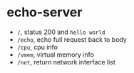 # echo-server

- `/`, status 200 and `hello world`
- `/echo`, echo full request back to body
- `/cpu`, cpu info
- `/vmem`, virtual memory info
- `/net`, return network interface list
